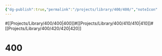 ```yaml
---
{"dg-publish":true,"permalink":"/projects/library/400/400/","noteIcon":"0","created":"2024-01-31T10:10:26.872+09:00","updated":"2024-02-05T10:34:41.499+09:00"}
---
```


#[[Projects/Library/400/400\|400]]#[[Projects/Library/400/410/410\|410]]#[[Projects/Library/400/420/420\|420]]


# 400

